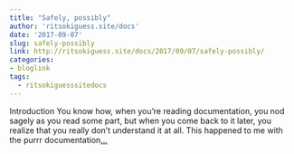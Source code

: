 ```yaml
---
title: "Safely, possibly"
author: 'ritsokiguess.site/docs'
date: '2017-09-07'
slug: safely-possibly
link: http://ritsokiguess.site/docs/2017/09/07/safely-possibly/
categories:
- bloglink
tags:
  - ritsokiguesssitedocs
---
```


Introduction You know how, when you’re reading documentation, you nod sagely as you read some part, but when you come back to it later, you realize that you really don’t understand it at all. This happened to me with the purrr documentation[... <i class="fas fa-external-link-alt"></i>](http://ritsokiguess.site/docs/2017/09/07/safely-possibly/)

